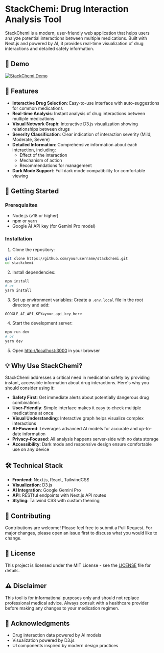 # StackChemi: Drug Interaction Analysis Tool

StackChemi is a modern, user-friendly web application that helps users analyze potential interactions between multiple medications. Built with Next.js and powered by AI, it provides real-time visualization of drug interactions and detailed safety information.

## 🎥 Demo

[![StackChemi Demo](https://img.youtube.com/vi/cPXqB_RIqRA/0.jpg)](https://youtu.be/cPXqB_RIqRA)

## 🌟 Features

- **Interactive Drug Selection**: Easy-to-use interface with auto-suggestions for common medications
- **Real-time Analysis**: Instant analysis of drug interactions between multiple medications
- **Visual Network Graph**: Interactive D3.js visualization showing relationships between drugs
- **Severity Classification**: Clear indication of interaction severity (Mild, Moderate, Severe)
- **Detailed Information**: Comprehensive information about each interaction, including:
  - Effect of the interaction
  - Mechanism of action
  - Recommendations for management
- **Dark Mode Support**: Full dark mode compatibility for comfortable viewing

## 🚀 Getting Started

### Prerequisites

- Node.js (v18 or higher)
- npm or yarn
- Google AI API key (for Gemini Pro model)

### Installation

1. Clone the repository:
```bash
git clone https://github.com/yourusername/stackchemi.git
cd stackchemi
```

2. Install dependencies:
```bash
npm install
# or
yarn install
```

3. Set up environment variables:
Create a `.env.local` file in the root directory and add:
```env
GOOGLE_AI_API_KEY=your_api_key_here
```

4. Start the development server:
```bash
npm run dev
# or
yarn dev
```

5. Open [http://localhost:3000](http://localhost:3000) in your browser

## 💡 Why Use StackChemi?

StackChemi addresses a critical need in medication safety by providing instant, accessible information about drug interactions. Here's why you should consider using it:

- **Safety First**: Get immediate alerts about potentially dangerous drug combinations
- **User-Friendly**: Simple interface makes it easy to check multiple medications at once
- **Visual Understanding**: Interactive graph helps visualize complex interactions
- **AI-Powered**: Leverages advanced AI models for accurate and up-to-date information
- **Privacy-Focused**: All analysis happens server-side with no data storage
- **Accessibility**: Dark mode and responsive design ensure comfortable use on any device

## 🛠️ Technical Stack

- **Frontend**: Next.js, React, TailwindCSS
- **Visualization**: D3.js
- **AI Integration**: Google Gemini Pro
- **API**: RESTful endpoints with Next.js API routes
- **Styling**: Tailwind CSS with custom theming

## 🤝 Contributing

Contributions are welcome! Please feel free to submit a Pull Request. For major changes, please open an issue first to discuss what you would like to change.

## 📝 License

This project is licensed under the MIT License - see the [LICENSE](LICENSE) file for details.

## ⚠️ Disclaimer

This tool is for informational purposes only and should not replace professional medical advice. Always consult with a healthcare provider before making any changes to your medication regimen.

## 🙏 Acknowledgments

- Drug interaction data powered by AI models
- Visualization powered by D3.js
- UI components inspired by modern design practices
